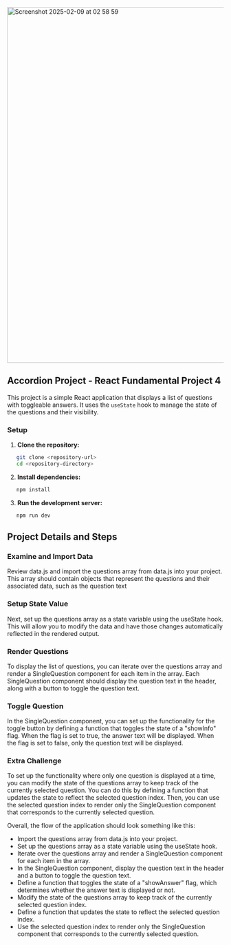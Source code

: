 
<img width="827" alt="Screenshot 2025-02-09 at 02 58 59" src="https://github.com/user-attachments/assets/63a532fe-5eed-4ba8-b688-15a54a44073a" />

## Accordion Project - React Fundamental Project 4

This project is a simple React application that displays a list of questions with toggleable answers. It uses the `useState` hook to manage the state of the questions and their visibility.

### Setup

1. **Clone the repository:**

```sh
   git clone <repository-url>
   cd <repository-directory>
```

2. **Install dependencies:**

```sh
   npm install
```

3. **Run the development server:**

```sh
   npm run dev
```

## Project Details and Steps

### Examine and Import Data

Review data.js and import the questions array from data.js into your project. This array should contain objects that represent the questions and their associated data, such as the question text

### Setup State Value

Next, set up the questions array as a state variable using the useState hook. This will allow you to modify the data and have those changes automatically reflected in the rendered output.

### Render Questions

To display the list of questions, you can iterate over the questions array and render a SingleQuestion component for each item in the array. Each SingleQuestion component should display the question text in the header, along with a button to toggle the question text.

### Toggle Question

In the SingleQuestion component, you can set up the functionality for the toggle button by defining a function that toggles the state of a "showInfo" flag. When the flag is set to true, the answer text will be displayed. When the flag is set to false, only the question text will be displayed.

### Extra Challenge

To set up the functionality where only one question is displayed at a time, you can modify the state of the questions array to keep track of the currently selected question. You can do this by defining a function that updates the state to reflect the selected question index. Then, you can use the selected question index to render only the SingleQuestion component that corresponds to the currently selected question.

Overall, the flow of the application should look something like this:

- Import the questions array from data.js into your project.
- Set up the questions array as a state variable using the useState hook.
- Iterate over the questions array and render a SingleQuestion component for each item in the array.
- In the SingleQuestion component, display the question text in the header and a button to toggle the question text.
- Define a function that toggles the state of a "showAnswer" flag, which determines whether the answer text is displayed or not.
- Modify the state of the questions array to keep track of the currently selected question index.
- Define a function that updates the state to reflect the selected question index.
- Use the selected question index to render only the SingleQuestion component that corresponds to the currently selected question.
